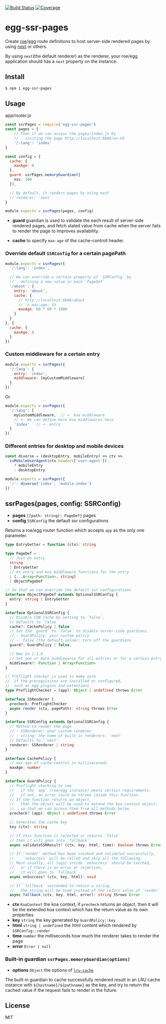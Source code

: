 [![Build Status](https://travis-ci.org/kaelzhang/egg-ssr-pages.svg?branch=master)](https://travis-ci.org/kaelzhang/egg-ssr-pages)
[![Coverage](https://codecov.io/gh/kaelzhang/egg-ssr-pages/branch/master/graph/badge.svg)](https://codecov.io/gh/kaelzhang/egg-ssr-pages)
<!-- optional appveyor tst
[![Windows Build Status](https://ci.appveyor.com/api/projects/status/github/kaelzhang/egg-ssr-pages?branch=master&svg=true)](https://ci.appveyor.com/project/kaelzhang/egg-ssr-pages)
-->
<!-- optional npm version
[![NPM version](https://badge.fury.io/js/egg-ssr-pages.svg)](http://badge.fury.io/js/egg-ssr-pages)
-->
<!-- optional npm downloads
[![npm module downloads per month](http://img.shields.io/npm/dm/egg-ssr-pages.svg)](https://www.npmjs.org/package/egg-ssr-pages)
-->
<!-- optional dependency status
[![Dependency Status](https://david-dm.org/kaelzhang/egg-ssr-pages.svg)](https://david-dm.org/kaelzhang/egg-ssr-pages)
-->

# egg-ssr-pages

Create [roe](https://github.com/kaelzhang/roe)/[egg](https://npmjs.org/package/egg) route definitions to host server-side rendered pages by using [next](https://npmjs.org/package/next)
or others.

By using `next`(the default renderer) as the renderer, your roe/egg application should has a `next` property on the instance.

## Install

```sh
$ npm i egg-ssr-pages
```

## Usage

app/router.js

```js
const ssrPages = require('egg-ssr-pages')
const pages = {
    // Then if we can access the pages/index.js by
    //   visiting the page http://localhost:8888/en-US
    '/:lang': 'index'
}

const config = {
  cache: {
    maxAge: 0
  },
  guard: ssrPages.memoryGuardian({
    max: 100
  }),

  // By default, it renders pages by using next
  // renderer: 'next'
}

module.exports = ssrPages(pages, config)
```

- **guard** guardian is used to validate the each result of server-side rendered pages, and fetch staled value from cache when the server fails to render the page to improves availability.

- **cache** to specify `max-age` of the cache-controll header.

### Override default `SSRConfig` for a certain pagePath

```js
module.exports = ssrPages({
  '/:lang': 'index',

  // We can override a certain property of `SSRConfig` by
  //   defining a new value in each `PageDef`
  '/about': {
    entry: 'about',
    cache: {
      // http://localhost:8888/about
      // -> max-age: 1h
      maxAge: 60 * 60 * 1000
    }
  }
}, {
  cache: {
    maxAge: 0
  }
})
```

### Custom middleware for a certain entry

```js
module.exports = ssrPages({
  '/:lang': {
    entry: 'index',
    middleware: [myCustomMiddleware]
  }
})
```

Or

```js
module.exports = ssrPages({
  '/:lang': [
    myCustomMiddleware,  // <- koa middleware
    // <- We can define more koa middlewares here
    'index'   // <- entry
  ]
})
```

### Different entries for desktop and mobile devices

```js
const diverse = (desktopEntry, mobileEntry) => ctx =>
  isMobileUserAgent(ctx.headers['user-agent'])
    ? mobileEntry
    : desktopEntry

module.exports = ssrPages({
  '/': diverse('index', 'mobile-index')
})
```

## ssrPages(pages, config: SSRConfig)

- **pages** `{[path: string]: PageDef}` pages
- **config** `SSRConfig` the default ssr configurations

Returns a roe/egg router function which accepts `app` as the only one parameter.

```ts
type EntryGetter = function (ctx): string

type PageDef =
  // Just an entry
  string
  | EntryGetter
  // An entry and koa middleware functions for the entry
  | [...Array<Function>, string]
  | ObjectPageDef
```


```ts
// So that we can override the default ssr configurations
interface ObjectPageDef extends OptionalSSRConfig {
  entry: string | EntryGetter
}
```

```ts
interface OptionalSSRConfig {
  // Disable CDN cache by setting to `false`,
  // Defaults to `false`
  cache?: CachePolicy | false
  // Set the `guard` to `false` to disable server-side guardians.
  // - GuardPolicy: your custom policy
  // - `false`(the default value): turn off the guardians
  guard?: GuardPolicy | false,

  // New in 1.1.0
  // Set one or more middlewares for all entries or for a certain entry.
  middleware?: Function | Array<Function>
}

// Preflight checker is used to make sure
//  if the prerequisites are installed or configured,
//  such as egg plugins and extentions
type PreflightChecker = (app): Object | undefined throws Error

interface SSRenderer {
  precheck: PreflightChecker
  async render (ctx, pagePath): string throws Error
}

interface SSRConfig extends OptionalSSRConfig {
  // Method to render the page
  // - SSRenderer: your custom renderer
  // - string: the name of built-in renderers: 'next'
  // Defaults to `'next'`
  renderer: SSRenderer | string
}
```

```ts
interface CachePolicy {
  // max-age of cache-control in milliseconeds
  maxAge: number
}
```

```ts
interface GuardPolicy {
  // Preflight checking to see
  //   if the `app` (roe/egg instance) meets certain requirements.
  //   if not, an error could be thrown inside this function.
  // If the function returns an object,
  //   then the object will be used to extend the koa context object,
  //   so that we can access them from all methods below.
  precheck? (app): Object | undefined throws Error

  // Generates the cache key
  key (ctx): string

  // If this function is rejected or returns `false`
  // then it will goes into `fallback`
  async validateSSRResult? (ctx, key, html, time): boolean throws Error

  // If `render` method has been invoked and validated successfully,
  //    `onSuccess` will be called and skip all the following.
  // Most usually, all logic inside `onSuccess` should be catched,
  //   or if there is an error or rejection,
  //   it will goes to `fallback`
  async onSuccess? (ctx, key, html): void

  // If `fallback` succeeded to return a string,
  //   the string will be used instead of the return value of `render`
  async fallback (ctx, key, html, error): string throws Error
```

- **ctx** `KoaContext` the koa context, if `precheck` returns an object, then it will be the extended koa context which has the return value as its own properties
- **key** `string` the key generated by `GuardPolicy::key`
- **html** `string | undefined` the html content which rendered by `SSRConfig::render`
- **time** `number` the milliseconds how much the renderer takes to render the page
- **error** `Error | null`

### Built-in guardian `ssrPages.memoryGuardian(options)`

- **options** `Object` the options of [`lru-cache`](https://npmjs.org/package/lru-cache)

The built-in guardian to cache successfully rendered result in an LRU cache instance with `${hostname}/${pathname}` as the key, and try to return the cached value if the request fails to render in the future.

## License

MIT

